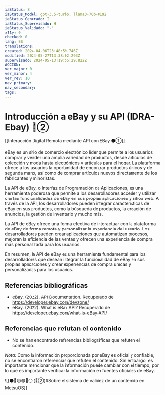 ```yaml
---
iaStatus: 8
iaStatus_Model: gpt-3.5-turbo, llama3-70b-8192
iaStatus_Generado: I
iaStatus_Supervisado: H
iaStatus_Validado: "-"
a11y: 0
checked: 0
lang: ES
translations: 
created: 2024-04-06T23:48:59.746Z
modified: 2024-05-27T13:38:02.293Z
supervisado: 2024-05-13T19:55:29.822Z
ACCION: 
ver_major: 0
ver_minor: 4
ver_rev: 10
nav_primary: 
nav_secondary: 
tags:
---
```



# Introducción a eBay y su API (IDRA-Ebay) 🔴②

[[Interacción Digital Remota mediante API con EBay ⚫①]]

eBay es un sitio de comercio electrónico líder que permite a los usuarios comprar y vender una amplia variedad de productos, desde artículos de colección y moda hasta electrónicos y artículos para el hogar. La plataforma ofrece a los usuarios la oportunidad de encontrar productos únicos y de segunda mano, así como de comprar artículos nuevos directamente de los fabricantes y minoristas.

La API de eBay, o Interfaz de Programación de Aplicaciones, es una herramienta poderosa que permite a los desarrolladores acceder y utilizar ciertas funcionalidades de eBay en sus propias aplicaciones y sitios web. A través de la API, los desarrolladores pueden integrar características de eBay en sus productos, como la búsqueda de productos, la creación de anuncios, la gestión de inventario y mucho más.

La API de eBay ofrece una forma efectiva de interactuar con la plataforma de eBay de forma remota y personalizar la experiencia del usuario. Los desarrolladores pueden crear aplicaciones que automatizan procesos, mejoran la eficiencia de las ventas y ofrecen una experiencia de compra más personalizada para los usuarios.

En resumen, la API de eBay es una herramienta fundamental para los desarrolladores que desean integrar la funcionalidad de eBay en sus propias aplicaciones y crear experiencias de compra únicas y personalizadas para los usuarios.

## Referencias bibliográficas

- eBay. (2022). API Documentation. Recuperado de <https://developer.ebay.com/devzone/>
- eBay. (2022). What is eBay API? Recuperado de <https://developer.ebay.com/what-is-eBay-API/>

## Referencias que refutan el contenido

- No se han encontrado referencias bibliográficas que refuten el contenido.

*Nota:* Como la información proporcionada por eBay es oficial y confiable, no se encontraron referencias que refuten el contenido. Sin embargo, es importante mencionar que la información puede cambiar con el tiempo, por lo que es importante verificar la información en fuentes oficiales de eBay.

![[⚫🔴🟡🟢🔵⚪ (🔴②)#Sobre el sistema de validez de un contenido en MetsuOS]]